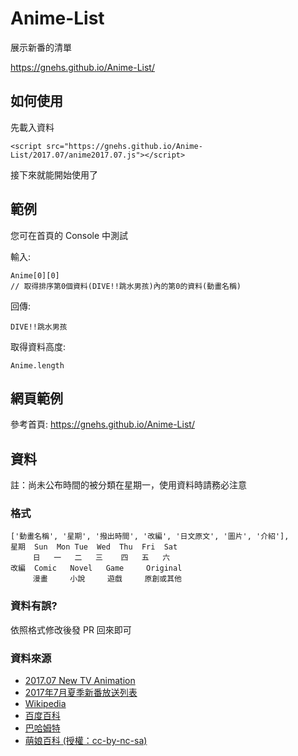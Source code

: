 # Anime-List
展示新番的清單

https://gnehs.github.io/Anime-List/

## 如何使用
先載入資料
```
<script src="https://gnehs.github.io/Anime-List/2017.07/anime2017.07.js"></script>
```
接下來就能開始使用了

## 範例
您可在首頁的 Console 中測試

輸入:
```
Anime[0][0]
// 取得排序第0個資料(DIVE!!跳水男孩)內的第0的資料(動畫名稱)
```
回傳:
```
DIVE!!跳水男孩
```
取得資料高度:
```
Anime.length
```
## 網頁範例
參考首頁: https://gnehs.github.io/Anime-List/

## 資料
註：尚未公布時間的被分類在星期一，使用資料時請務必注意
### 格式
```
['動畫名稱', '星期', '撥出時間', '改編', '日文原文', '圖片', '介紹'],
星期  Sun  Mon Tue  Wed  Thu  Fri  Sat
     日   一   二   三    四   五   六
改編  Comic   Novel   Game     Original
     漫畫     小說     遊戲     原創或其他
```
### 資料有誤?
依照格式修改後發 PR 回來即可
### 資料來源
- [2017.07 New TV Animation](https://imgur.com/85WkAcz)
- [2017年7月夏季新番放送列表](https://goo.gl/Gr4h6l)
- [Wikipedia](https://zh.wikipedia.org)
- [百度百科](https://baike.baidu.com/)
- [巴哈姆特]( https://www.gamer.com.tw/)
- [萌娘百科 (授權：cc-by-nc-sa)](https://zh.moegirl.org/)
